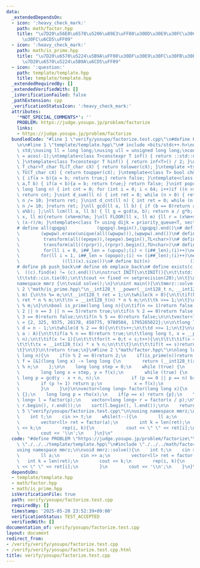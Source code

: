 ```yaml
---
data:
  _extendedDependsOn:
  - icon: ':heavy_check_mark:'
    path: math/factor.hpp
    title: "\u7D20\u56E0\u6570\u5206\u89E3\uFF08\u30DD\u30E9\u30FC\u30C9\u30FB\u30ED\
      \u30FC\u6CD5\uFF09"
  - icon: ':heavy_check_mark:'
    path: math/is_prime.hpp
    title: "\u7D20\u6570\u5224\u5B9A\uFF08\u30DF\u30E9\u30FC\u30FB\u30E9\u30D3\u30F3\
      \u7D20\u6570\u5224\u5B9A\u6CD5\uFF09"
  - icon: ':question:'
    path: template/template.hpp
    title: template/template.hpp
  _extendedRequiredBy: []
  _extendedVerifiedWith: []
  _isVerificationFailed: false
  _pathExtension: cpp
  _verificationStatusIcon: ':heavy_check_mark:'
  attributes:
    '*NOT_SPECIAL_COMMENTS*': ''
    PROBLEM: https://judge.yosupo.jp/problem/factorize
    links:
    - https://judge.yosupo.jp/problem/factorize
  bundledCode: "#line 1 \"verify/yosupo/factorize.test.cpp\"\n#define PROBLEM \"https://judge.yosupo.jp/problem/factorize\"\
    \n\n#line 1 \"template/template.hpp\"\n# include <bits/stdc++.h>\nusing namespace\
    \ std;\nusing ll = long long;\nusing ull = unsigned long long;\nconst double pi\
    \ = acos(-1);\ntemplate<class T>constexpr T inf() { return ::std::numeric_limits<T>::max();\
    \ }\ntemplate<class T>constexpr T hinf() { return inf<T>() / 2; }\ntemplate <typename\
    \ T_char>T_char TL(T_char cX) { return tolower(cX); }\ntemplate <typename T_char>T_char\
    \ TU(T_char cX) { return toupper(cX); }\ntemplate<class T> bool chmin(T& a,T b)\
    \ { if(a > b){a = b; return true;} return false; }\ntemplate<class T> bool chmax(T&\
    \ a,T b) { if(a < b){a = b; return true;} return false; }\nint popcnt(unsigned\
    \ long long n) { int cnt = 0; for (int i = 0; i < 64; i++)if ((n >> i) & 1)cnt++;\
    \ return cnt; }\nint d_sum(ll n) { int ret = 0; while (n > 0) { ret += n % 10;\
    \ n /= 10; }return ret; }\nint d_cnt(ll n) { int ret = 0; while (n > 0) { ret++;\
    \ n /= 10; }return ret; }\nll gcd(ll a, ll b) { if (b == 0)return a; return gcd(b,\
    \ a%b); };\nll lcm(ll a, ll b) { ll g = gcd(a, b); return a / g*b; };\nll MOD(ll\
    \ x, ll m){return (x%m+m)%m; }\nll FLOOR(ll x, ll m) {ll r = (x%m+m)%m; return\
    \ (x-r)/m; }\ntemplate<class T> using dijk = priority_queue<T, vector<T>, greater<T>>;\n\
    # define all(qpqpq)           (qpqpq).begin(),(qpqpq).end()\n# define UNIQUE(wpwpw)\
    \        (wpwpw).erase(unique(all((wpwpw))),(wpwpw).end())\n# define LOWER(epepe)\
    \         transform(all((epepe)),(epepe).begin(),TL<char>)\n# define UPPER(rprpr)\
    \         transform(all((rprpr)),(rprpr).begin(),TU<char>)\n# define rep(i,upupu)\
    \         for(ll i = 0, i##_len = (upupu);(i) < (i##_len);(i)++)\n# define reps(i,opopo)\
    \        for(ll i = 1, i##_len = (opopo);(i) <= (i##_len);(i)++)\n# define len(x)\
    \                ((ll)(x).size())\n# define bit(n)               (1LL << (n))\n\
    # define pb push_back\n# define eb emplace_back\n# define exists(c, e)       \
    \  ((c).find(e) != (c).end())\n\nstruct INIT{\n\tINIT(){\n\t\tstd::ios::sync_with_stdio(false);\n\
    \t\tstd::cin.tie(0);\n\t\tcout << fixed << setprecision(20);\n\t}\n}INIT;\n\n\
    namespace mmrz {\n\tvoid solve();\n}\n\nint main(){\n\tmmrz::solve();\n}\n#line\
    \ 2 \"math/is_prime.hpp\"\n__int128_t __power(__int128_t n, __int128_t k, __int128_t\
    \ m) {\n\tn %= m;\n\t__int128_t ret = 1;\n\twhile(k > 0){\n\t\tif(k & 1)ret =\
    \ ret * n % m;\n\t\tn = __int128_t(n) * n % m;\n\t\tk >>= 1;\n\t}\n\treturn ret\
    \ % m;\n}\n\nbool is_prime(long long n){\n\tif(n <= 1)return false;\n\tif(n ==\
    \ 2 || n == 3 || n == 5)return true;\n\tif(n % 2 == 0)return false;\n\tif(n %\
    \ 3 == 0)return false;\n\tif(n % 5 == 0)return false;\n\n\tvector<long long> A\
    \ = {2, 325, 9375, 28178, 450775, 9780504, 1795265022};\n\n\tlong long s = 0,\
    \ d = n - 1;\n\twhile(d % 2 == 0){\n\t\ts++;\n\t\td >>= 1;\n\t}\n\n\tfor (auto\
    \ a : A){\n\t\tif(a % n == 0)return true;\n\t\tlong long t, x = __power(a, d,\
    \ n);\n\t\tif(x != 1){\n\t\t\tfor(t = 0;t < s;t++){\n\t\t\t\tif(x == n - 1)break;\n\
    \t\t\t\tx = __int128_t(x) * x % n;\n\t\t\t}\n\t\t\tif(t == s)return false;\n\t\
    \t}\n\t}\n\treturn true;\n}\n#line 2 \"math/factor.hpp\"\n\nlong long rho(long\
    \ long n){\n    if(n % 2 == 0)return 2;\n    if(is_prime(n))return n;\n\n    auto\
    \ f = [&](long long x) -> long long {\n        return (__int128_t(x) * x + 13)\
    \ % n;\n    };\n\n    long long step = 0;\n    while (true) {\n        ++step;\n\
    \        long long x = step, y = f(x);\n        while (true) {\n            long\
    \ long p = gcd(y - x + n, n);\n            if (p == 0 || p == n) break;\n    \
    \        if (p != 1) return p;\n            x = f(x);\n            y = f(f(y));\n\
    \        }\n    }\n}\n\nvector<long long> factor(long long x){\n    if(x == 1)return\
    \ {};\n    long long p = rho(x);\n    if(p == x) return {p};\n    \n    vector<long\
    \ long> l = factor(p);\n    vector<long long> r = factor(x / p);\n\n    l.insert(l.end(),\
    \ r.begin(), r.end());\n    sort(l.begin(), l.end());\n\n    return l;\n}\n#line\
    \ 5 \"verify/yosupo/factorize.test.cpp\"\n\nusing namespace mmrz;\n\nvoid mmrz::solve(){\n\
    \    int t;\n    cin >> t;\n    while(t--){\n        ll a;\n        cin >> a;\n\
    \        vector<ll> ret = factor(a);\n        int k = len(ret);\n        cout\
    \ << k;\n        rep(i, k){\n            cout << \" \" << ret[i];\n        }\n\
    \        cout << '\\n';\n    }\n}\n"
  code: "#define PROBLEM \"https://judge.yosupo.jp/problem/factorize\"\n\n#include\
    \ \"./../../template/template.hpp\"\n#include \"./../../math/factor.hpp\"\n\n\
    using namespace mmrz;\n\nvoid mmrz::solve(){\n    int t;\n    cin >> t;\n    while(t--){\n\
    \        ll a;\n        cin >> a;\n        vector<ll> ret = factor(a);\n     \
    \   int k = len(ret);\n        cout << k;\n        rep(i, k){\n            cout\
    \ << \" \" << ret[i];\n        }\n        cout << '\\n';\n    }\n}\n"
  dependsOn:
  - template/template.hpp
  - math/factor.hpp
  - math/is_prime.hpp
  isVerificationFile: true
  path: verify/yosupo/factorize.test.cpp
  requiredBy: []
  timestamp: '2025-05-20 23:52:39+09:00'
  verificationStatus: TEST_ACCEPTED
  verifiedWith: []
documentation_of: verify/yosupo/factorize.test.cpp
layout: document
redirect_from:
- /verify/verify/yosupo/factorize.test.cpp
- /verify/verify/yosupo/factorize.test.cpp.html
title: verify/yosupo/factorize.test.cpp
---
```

